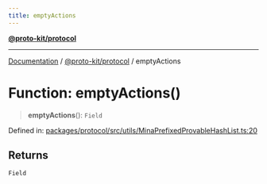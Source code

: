 ```yaml
---
title: emptyActions
---
```


[**@proto-kit/protocol**](../README.md)

***

[Documentation](../../../README.md) / [@proto-kit/protocol](../README.md) / emptyActions

# Function: emptyActions()

> **emptyActions**(): `Field`

Defined in: [packages/protocol/src/utils/MinaPrefixedProvableHashList.ts:20](https://github.com/proto-kit/framework/blob/b953c754e500c62f01fbbd6d09adfb2f5577269d/packages/protocol/src/utils/MinaPrefixedProvableHashList.ts#L20)

## Returns

`Field`
